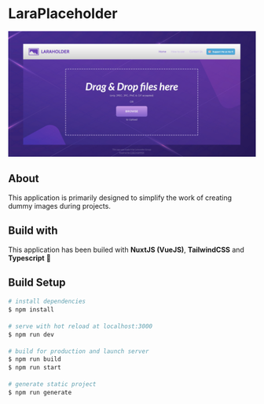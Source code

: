 # LaraPlaceholder
![GitHub Logo](/static/img/preview.jpg)

## About
This application is primarily designed to simplify the work of creating dummy images during projects.

## Build with 
This application has been builed with **NuxtJS (VueJS)**, **TailwindCSS** and **Typescript** :star_struck:

## Build Setup

```bash
# install dependencies
$ npm install

# serve with hot reload at localhost:3000
$ npm run dev

# build for production and launch server
$ npm run build
$ npm run start

# generate static project
$ npm run generate
```